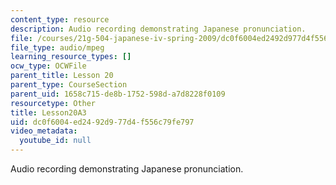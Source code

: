 ```yaml
---
content_type: resource
description: Audio recording demonstrating Japanese pronunciation.
file: /courses/21g-504-japanese-iv-spring-2009/dc0f6004ed2492d977d4f556c79fe797_Lesson20A3.mp3
file_type: audio/mpeg
learning_resource_types: []
ocw_type: OCWFile
parent_title: Lesson 20
parent_type: CourseSection
parent_uid: 1658c715-de8b-1752-598d-a7d8228f0109
resourcetype: Other
title: Lesson20A3
uid: dc0f6004-ed24-92d9-77d4-f556c79fe797
video_metadata:
  youtube_id: null
---
```

Audio recording demonstrating Japanese pronunciation.

